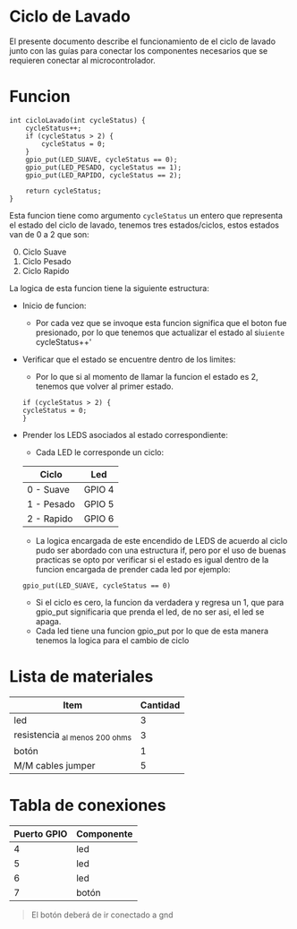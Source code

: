 # Ciclo de Lavado

El presente documento describe el funcionamiento de el ciclo de lavado junto con las guías para conectar los componentes necesarios que se requieren conectar al microcontrolador.

# Funcion

```
int cicloLavado(int cycleStatus) {
    cycleStatus++;
    if (cycleStatus > 2) {
        cycleStatus = 0;
    }
    gpio_put(LED_SUAVE, cycleStatus == 0);
    gpio_put(LED_PESADO, cycleStatus == 1);
    gpio_put(LED_RAPIDO, cycleStatus == 2);

    return cycleStatus;
}
```

Esta funcion tiene como argumento `cycleStatus` un entero que representa el estado del ciclo de lavado, tenemos tres estados/ciclos, estos estados van de 0 a 2 que son:

0.   Ciclo Suave
1.   Ciclo Pesado
2.   Ciclo Rapido

La logica de esta funcion tiene la siguiente estructura:

-   Inicio de funcion:
    -   Por cada vez que se invoque esta funcion significa que el boton fue presionado, por lo que tenemos que actualizar el estado al si`uiente
    `cycleStatus++'
-   Verificar que el estado se encuentre dentro de los limites:
    - Por lo que si al momento de llamar la funcion el estado es 2, tenemos que volver al primer estado.
    ```
    if (cycleStatus > 2) {
    cycleStatus = 0;
    }
    ```
-   Prender los LEDS asociados al estado correspondiente:
    -   Cada LED le corresponde un ciclo:

    |   Ciclo	|   Led	|
    |---	|---	|
    |   0 - Suave  |   GPIO 4  |
    |   1 - Pesado |   GPIO 5  |
    |   2 - Rapido |   GPIO 6  |

    - La logica encargada de este encendido de LEDS de acuerdo al ciclo pudo ser abordado con una estructura if, pero por el uso de buenas practicas se opto por verificar si el estado es igual dentro de la funcion encargada de prender cada led por ejemplo:
    ```
    gpio_put(LED_SUAVE, cycleStatus == 0)
    ```
    - Si el ciclo es cero, la funcion da verdadera y regresa un 1, que para gpio_put significaria que prenda el led, de no ser asi, el led se apaga.
    - Cada led tiene una funcion gpio_put por lo que de esta manera tenemos la logica para el cambio de ciclo

# Lista de materiales

|   Item	|   Cantidad	|
|---	|---	|
|   led	|  3 	|
|   resistencia <sub>al menos 200 ohms</sub>	|   3	|
|   botón	|   1	|
|   M/M cables jumper    |   5    |

# Tabla de conexiones
|   Puerto GPIO	|   Componente	|
|---	|---	|
|   4    |   led	|
|   5	|   led	|
|   6	|   led	|
|   7	|   botón	|

 > El botón deberá de ir conectado a gnd